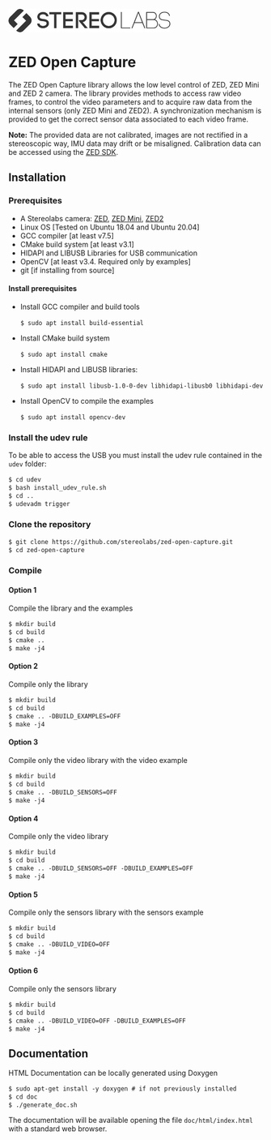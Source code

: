 ![](./images/Picto+STEREOLABS_Black.jpg)

# ZED Open Capture

The ZED Open Capture library allows the low level control of ZED, ZED Mini and ZED 2 camera. The library provides methods to access raw video frames, to control the video parameters and to acquire raw data from the internal sensors (only ZED Mini and ZED2). A synchronization mechanism is provided to get the correct sensor data associated to each video frame.

**Note:** The provided data are not calibrated, images are not rectified in a stereoscopic way, IMU data may drift or be misaligned.
Calibration data can be accessed using the [ZED SDK](https://www.stereolabs.com/developers/release/).

## Installation

### Prerequisites

 * A Stereolabs camera: [ZED](https://www.stereolabs.com/zed/), [ZED Mini](https://www.stereolabs.com/zed-mini/), [ZED2](https://www.stereolabs.com/zed-2/)
 * Linux OS [Tested on Ubuntu 18.04 and Ubuntu 20.04]
 * GCC compiler [at least v7.5]
 * CMake build system [at least v3.1] 
 * HIDAPI and LIBUSB Libraries for USB communication
 * OpenCV [at least v3.4. Required only by examples]
 * git [if installing from source]

#### Install prerequisites

* Install GCC compiler and build tools

    `$ sudo apt install build-essential`

* Install CMake build system

    `$ sudo apt install cmake`

* Install HIDAPI and LIBUSB libraries:

    `$ sudo apt install libusb-1.0-0-dev libhidapi-libusb0 libhidapi-dev`

* Install OpenCV to compile the examples

    `$ sudo apt install opencv-dev`

### Install the udev rule 
To be able to access the USB you must install the udev rule contained in the `udev` folder:

    $ cd udev
    $ bash install_udev_rule.sh
    $ cd ..
    $ udevadm trigger

### Clone the repository
    
    $ git clone https://github.com/stereolabs/zed-open-capture.git
    $ cd zed-open-capture

### Compile

#### Option 1

Compile the library and the examples

    $ mkdir build
    $ cd build
    $ cmake ..
    $ make -j4

#### Option 2

Compile only the library

    $ mkdir build
    $ cd build
    $ cmake .. -DBUILD_EXAMPLES=OFF 
    $ make -j4

#### Option 3

Compile only the video library with the video example

    $ mkdir build
    $ cd build
    $ cmake .. -DBUILD_SENSORS=OFF
    $ make -j4 

#### Option 4

Compile only the video library

    $ mkdir build
    $ cd build
    $ cmake .. -DBUILD_SENSORS=OFF -DBUILD_EXAMPLES=OFF
    $ make -j4

#### Option 5

Compile only the sensors library with the sensors example
    
    $ mkdir build
    $ cd build
    $ cmake .. -DBUILD_VIDEO=OFF
    $ make -j4

#### Option 6

Compile only the sensors library
    
    $ mkdir build
    $ cd build
    $ cmake .. -DBUILD_VIDEO=OFF -DBUILD_EXAMPLES=OFF
    $ make -j4

## Documentation

HTML Documentation can be locally generated using Doxygen

    $ sudo apt-get install -y doxygen # if not previously installed
    $ cd doc
    $ ./generate_doc.sh
    
The documentation will be available opening the file `doc/html/index.html` with a standard web browser.
